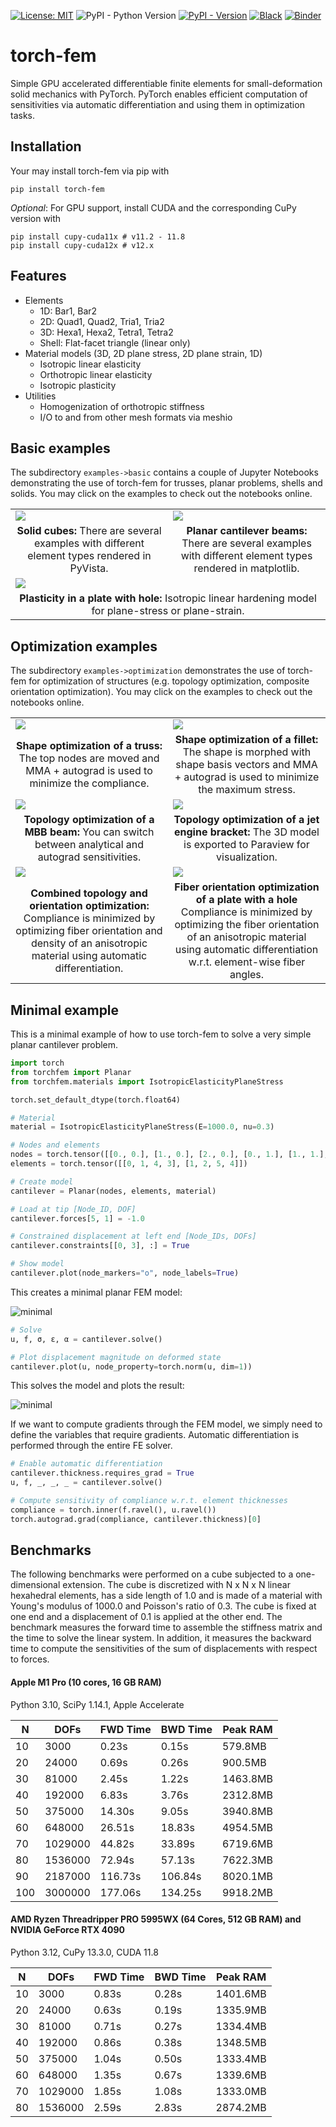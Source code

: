 [![License: MIT](https://img.shields.io/badge/License-MIT-yellow.svg)](https://opensource.org/licenses/MIT)
![PyPI - Python Version](https://img.shields.io/pypi/pyversions/torch-fem)
[![PyPI - Version](https://img.shields.io/pypi/v/torch-fem)](https://pypi.org/project/torch-fem/)
[![Black](https://img.shields.io/badge/code%20style-black-000000.svg)](https://github.com/psf/black)
[![Binder](https://mybinder.org/badge_logo.svg)](https://mybinder.org/v2/gh/meyer-nils/torch-fem/HEAD)


# torch-fem
Simple GPU accelerated differentiable finite elements for small-deformation solid mechanics with PyTorch. 
PyTorch enables efficient computation of sensitivities via automatic differentiation and using them in optimization tasks.

## Installation
Your may install torch-fem via pip with
```
pip install torch-fem
```

*Optional*: For GPU support, install CUDA and the corresponding CuPy version with
```
pip install cupy-cuda11x # v11.2 - 11.8
pip install cupy-cuda12x # v12.x
```

## Features
- Elements
  - 1D: Bar1, Bar2
  - 2D: Quad1, Quad2, Tria1, Tria2
  - 3D: Hexa1, Hexa2, Tetra1, Tetra2
  - Shell: Flat-facet triangle (linear only)
- Material models (3D, 2D plane stress, 2D plane strain, 1D)
  - Isotropic linear elasticity 
  - Orthotropic linear elasticity
  - Isotropic plasticity
- Utilities
  - Homogenization of orthotropic stiffness
  - I/O to and from other mesh formats via meshio

## Basic examples
The subdirectory `examples->basic` contains a couple of Jupyter Notebooks demonstrating the use of torch-fem for trusses, planar problems, shells and solids. You may click on the examples to check out the notebooks online.

<table>
    <tbody>
        <tr>
            <td style="width: 50%;"><a href="https://meyer-nils.github.io/torch-fem/examples/basic/solid/cubes.html"><img src="https://meyer-nils.github.io/torch-fem/cubes.png"></a></td>
            <td style="width: 50%;"><a href="https://meyer-nils.github.io/torch-fem/examples/basic/planar/cantilever.html"><img src="https://meyer-nils.github.io/torch-fem/cantilever_tria2.png"></a></td>
        </tr>
        <tr>
            <td align="center"><b>Solid cubes:</b> There are several examples with different element types rendered in PyVista.</td>
            <td align="center"><b>Planar cantilever beams:</b> There are several examples with different element types rendered in matplotlib.</td>
        </tr>
        <tr>
            <td colspan="2"><a href="https://meyer-nils.github.io/torch-fem/examples/basic/planar/plasticity.html"><img src="https://meyer-nils.github.io/torch-fem/plate_hole_plasticity.png"></a></td>
        </tr>
        <tr>
            <td colspan="2" align="center"><b>Plasticity in a plate with hole:</b> Isotropic linear hardening model for plane-stress or plane-strain.</td>
        </tr>
    </tbody>
</table>

## Optimization examples
The subdirectory `examples->optimization` demonstrates the use of torch-fem for optimization of structures (e.g. topology optimization, composite orientation optimization). You may click on the examples to check out the notebooks online.

<table>
    <tbody>
        <tr>
            <td style="width: 50%;"><a href="https://meyer-nils.github.io/torch-fem/examples/optimization/truss/shape.html"><img src="https://meyer-nils.github.io/torch-fem/bridge.png"></a></td>
            <td style="width: 50%;"><a href="https://meyer-nils.github.io/torch-fem/examples/optimization/planar/shape.html"><img src="https://meyer-nils.github.io/torch-fem/fillet_shape_optimization.png"></a></td>
        </tr>
        <tr>
            <td align="center"><b>Shape optimization of a truss:</b> The top nodes are moved and MMA + autograd is used to minimize the compliance.</td>
            <td align="center"><b>Shape optimization of a fillet:</b> The shape is morphed with shape basis vectors and MMA + autograd is used to minimize the maximum stress.</td>
        </tr>
        <tr>
            <td style="width: 50%;"><a href="https://meyer-nils.github.io/torch-fem/examples/optimization/planar/topology.html"><img src="https://meyer-nils.github.io/torch-fem/topopt_mbb.png"></a></td>
            <td style="width: 50%;"><img src="https://meyer-nils.github.io/torch-fem/topopt_3d.png"></td>
        </tr>
        <tr>
            <td align="center"><b>Topology optimization of a MBB beam:</b> You can switch between analytical and autograd sensitivities.</td>
            <td align="center"><b>Topology optimization of a jet engine bracket:</b> The 3D model is exported to Paraview for visualization.</td>
        </tr>
        <tr>
            <td style="width: 50%;"><a href="https://meyer-nils.github.io/torch-fem/examples/optimization/planar/topology+orientation.html"><img src="https://meyer-nils.github.io/torch-fem/topo+ori.png"></a></td>
            <td style="width: 50%;"><a href="https://meyer-nils.github.io/torch-fem/examples/optimization/planar/orientation.html"><img src="https://meyer-nils.github.io/torch-fem/plate_hole_shape_optimization.png"></a>
            </td>
        </tr>
        <tr>
            <td align="center"><b>Combined topology and orientation optimization:</b> Compliance is minimized by optimizing fiber orientation and density of an anisotropic material using automatic differentiation.</td>
            <td align="center"><b>Fiber orientation optimization of a plate with a hole</b> Compliance is minimized by optimizing the fiber orientation of an anisotropic material using automatic differentiation w.r.t. element-wise fiber angles.</td>
        </tr>
    </tbody>
</table>


## Minimal example
This is a minimal example of how to use torch-fem to solve a very simple planar cantilever problem. 

```python
import torch
from torchfem import Planar
from torchfem.materials import IsotropicElasticityPlaneStress

torch.set_default_dtype(torch.float64)

# Material
material = IsotropicElasticityPlaneStress(E=1000.0, nu=0.3)

# Nodes and elements
nodes = torch.tensor([[0., 0.], [1., 0.], [2., 0.], [0., 1.], [1., 1.], [2., 1.]])
elements = torch.tensor([[0, 1, 4, 3], [1, 2, 5, 4]])

# Create model
cantilever = Planar(nodes, elements, material)

# Load at tip [Node_ID, DOF]
cantilever.forces[5, 1] = -1.0

# Constrained displacement at left end [Node_IDs, DOFs]
cantilever.constraints[[0, 3], :] = True

# Show model
cantilever.plot(node_markers="o", node_labels=True)
```
This creates a minimal planar FEM model:

![minimal](https://meyer-nils.github.io/torch-fem/minimal_example.png)

```python
# Solve
u, f, σ, ε, α = cantilever.solve()

# Plot displacement magnitude on deformed state
cantilever.plot(u, node_property=torch.norm(u, dim=1))
```
This solves the model and plots the result:

![minimal](https://meyer-nils.github.io/torch-fem/minimal_example_solved.png)

If we want to compute gradients through the FEM model, we simply need to define the variables that require gradients. Automatic differentiation is performed through the entire FE solver.
```python 
# Enable automatic differentiation
cantilever.thickness.requires_grad = True
u, f, _, _, _ = cantilever.solve()

# Compute sensitivity of compliance w.r.t. element thicknesses
compliance = torch.inner(f.ravel(), u.ravel())
torch.autograd.grad(compliance, cantilever.thickness)[0]
```

## Benchmarks 
The following benchmarks were performed on a cube subjected to a one-dimensional extension. The cube is discretized with N x N x N linear hexahedral elements, has a side length of 1.0 and is made of a material with Young's modulus of 1000.0 and Poisson's ratio of 0.3. The cube is fixed at one end and a displacement of 0.1 is applied at the other end. The benchmark measures the forward time to assemble the stiffness matrix and the time to solve the linear system. In addition, it measures the backward time to compute the sensitivities of the sum of displacements with respect to forces.

#### Apple M1 Pro (10 cores, 16 GB RAM)
Python 3.10, SciPy 1.14.1, Apple Accelerate

|  N  |     DOFs |  FWD Time |  BWD Time |   Peak RAM |
| --- | -------- | --------- | --------- | ---------- |
|  10 |     3000 |     0.23s |     0.15s |    579.8MB |
|  20 |    24000 |     0.69s |     0.26s |    900.5MB |
|  30 |    81000 |     2.45s |     1.22s |   1463.8MB |
|  40 |   192000 |     6.83s |     3.76s |   2312.8MB |
|  50 |   375000 |    14.30s |     9.05s |   3940.8MB |
|  60 |   648000 |    26.51s |    18.83s |   4954.5MB |
|  70 |  1029000 |    44.82s |    33.89s |   6719.6MB |
|  80 |  1536000 |    72.94s |    57.13s |   7622.3MB |
|  90 |  2187000 |   116.73s |   106.84s |   8020.1MB |
| 100 |  3000000 |   177.06s |   134.25s |   9918.2MB |


#### AMD Ryzen Threadripper PRO 5995WX (64 Cores, 512 GB RAM) and NVIDIA GeForce RTX 4090
Python 3.12, CuPy 13.3.0, CUDA 11.8

|  N  |     DOFs |  FWD Time |  BWD Time |   Peak RAM |
| --- | -------- | --------- | --------- | ---------- |
|  10 |     3000 |     0.83s |     0.28s |   1401.6MB |
|  20 |    24000 |     0.63s |     0.19s |   1335.9MB |
|  30 |    81000 |     0.71s |     0.27s |   1334.4MB |
|  40 |   192000 |     0.86s |     0.38s |   1348.5MB |
|  50 |   375000 |     1.04s |     0.50s |   1333.4MB |
|  60 |   648000 |     1.35s |     0.67s |   1339.6MB |
|  70 |  1029000 |     1.85s |     1.08s |   1333.0MB |
|  80 |  1536000 |     2.59s |     2.83s |   2874.2MB |


